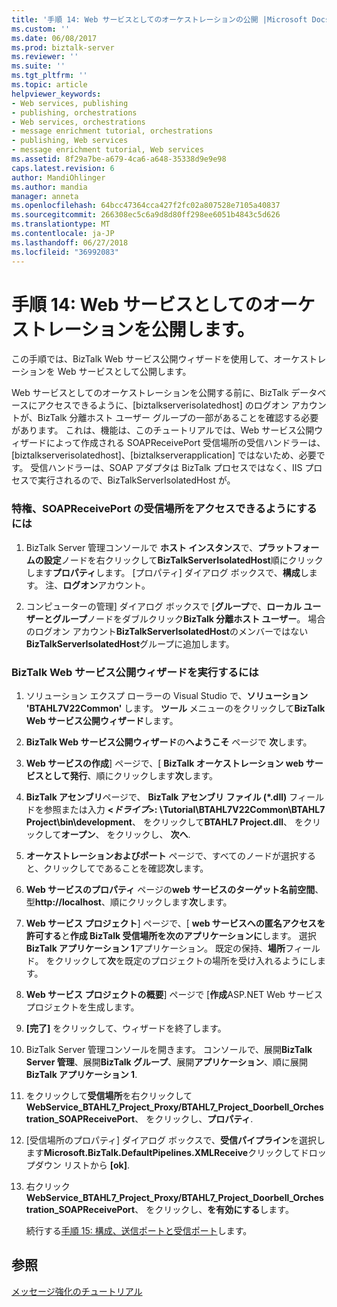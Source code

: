 ```yaml
---
title: '手順 14: Web サービスとしてのオーケストレーションの公開 |Microsoft Docs'
ms.custom: ''
ms.date: 06/08/2017
ms.prod: biztalk-server
ms.reviewer: ''
ms.suite: ''
ms.tgt_pltfrm: ''
ms.topic: article
helpviewer_keywords:
- Web services, publishing
- publishing, orchestrations
- Web services, orchestrations
- message enrichment tutorial, orchestrations
- publishing, Web services
- message enrichment tutorial, Web services
ms.assetid: 8f29a7be-a679-4ca6-a648-35338d9e9e98
caps.latest.revision: 6
author: MandiOhlinger
ms.author: mandia
manager: anneta
ms.openlocfilehash: 64bcc47364cca427f2fc02a807528e7105a40837
ms.sourcegitcommit: 266308ec5c6a9d8d80ff298ee6051b4843c5d626
ms.translationtype: MT
ms.contentlocale: ja-JP
ms.lasthandoff: 06/27/2018
ms.locfileid: "36992083"
---
```

# <a name="step-14-publish-the-orchestration-as-a-web-service"></a>手順 14: Web サービスとしてのオーケストレーションを公開します。
この手順では、BizTalk Web サービス公開ウィザードを使用して、オーケストレーションを Web サービスとして公開します。  
  
 Web サービスとしてのオーケストレーションを公開する前に、BizTalk データベースにアクセスできるように、[biztalkserverisolatedhost] のログオン アカウントが、BizTalk 分離ホスト ユーザー グループの一部があることを確認する必要があります。 これは、機能は、このチュートリアルでは、Web サービス公開ウィザードによって作成される SOAPReceivePort 受信場所の受信ハンドラーは、[biztalkserverisolatedhost]、[biztalkserverapplication] ではないため、必要です。 受信ハンドラーは、SOAP アダプタは BizTalk プロセスではなく、IIS プロセスで実行されるので、BizTalkServerIsolatedHost が。  
  
### <a name="to-ensure-access-privileges-for-the-soapreceiveport-receive-location"></a>特権、SOAPReceivePort の受信場所をアクセスできるようにするには  
  
1.  BizTalk Server 管理コンソールで **ホスト インスタンス**で、**プラットフォームの設定**ノードを右クリックして**BizTalkServerIsolatedHost**順にクリックします**プロパティ**します。 [プロパティ] ダイアログ ボックスで、**構成**します。 注、**ログオン**アカウント。  
  
2.  コンピューターの管理] ダイアログ ボックスで [**グループ**で、**ローカル ユーザーとグループ**ノードをダブルクリック**BizTalk 分離ホスト ユーザー**。 場合のログオン アカウント**BizTalkServerIsolatedHost**のメンバーではない**BizTalkServerIsolatedHost**グループに追加します。  
  
### <a name="to-run-the-biztalk-web-services-publishing-wizard"></a>BizTalk Web サービス公開ウィザードを実行するには  
  
1. ソリューション エクスプ ローラーの Visual Studio で、**ソリューション 'BTAHL7V22Common'** します。 **ツール** メニューのをクリックして**BizTalk Web サービス公開ウィザード**します。  
  
2. **BizTalk Web サービス公開ウィザード**の**へようこそ**  ページで **次**します。  
  
3. **Web サービスの作成**] ページで、[ **BizTalk オーケストレーション web サービスとして発行**、順にクリックします**次**します。  
  
4. **BizTalk アセンブリ**ページで、 **BizTalk アセンブリ ファイル (\*.dll)** フィールドを参照または入力 **\<*ドライブ*\>: \Tutorial\BTAHL7V22Common\BTAHL7 Project\bin\development**、 をクリックして**BTAHL7 Project.dll**、 をクリックして**オープン**、 をクリックし、 **次へ**.  
  
5. **オーケストレーションおよびポート** ページで、すべてのノードが選択すると、クリックしてであることを確認**次**します。  
  
6. **Web サービスのプロパティ** ページの**web サービスのターゲット名前空間**、型**http://localhost**、順にクリックします**次**します。  
  
7. **Web サービス プロジェクト**] ページで、[ **web サービスへの匿名アクセスを許可する**と**作成 BizTalk 受信場所を次のアプリケーションに**します。 選択**BizTalk アプリケーション 1**アプリケーション。 既定の保持、**場所**フィールド。 をクリックして**次**を既定のプロジェクトの場所を受け入れるようにします。  
  
8. **Web サービス プロジェクトの概要**] ページで [**作成**ASP.NET Web サービス プロジェクトを生成します。  
  
9. **[完了]** をクリックして、ウィザードを終了します。  
  
10. BizTalk Server 管理コンソールを開きます。 コンソールで、展開**BizTalk Server 管理**、展開**BizTalk グループ**、展開**アプリケーション**、順に展開**BizTalk アプリケーション 1**.  
  
11. をクリックして**受信場所**を右クリックして**WebService_BTAHL7_Project_Proxy/BTAHL7_Project_Doorbell_Orchestration_SOAPReceivePort**、 をクリックし、**プロパティ**.  
  
12. [受信場所のプロパティ] ダイアログ ボックスで、**受信パイプライン**を選択します**Microsoft.BizTalk.DefaultPipelines.XMLReceive**クリックしてドロップダウン リストから **[ok]**.  
  
13. 右クリック**WebService_BTAHL7_Project_Proxy/BTAHL7_Project_Doorbell_Orchestration_SOAPReceivePort**、 をクリックし、**を有効にする**します。  
  
    続行する[手順 15: 構成、送信ポートと受信ポート](../../adapters-and-accelerators/accelerator-hl7/step-15-configure-the-send-and-receive-ports.md)します。  
  
## <a name="see-also"></a>参照  
 [メッセージ強化のチュートリアル](../../adapters-and-accelerators/accelerator-hl7/message-enrichment-tutorial.md)